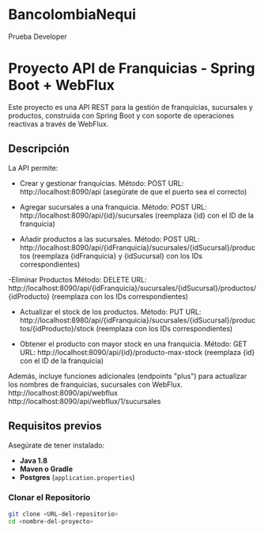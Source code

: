 # BancolombiaNequi
Prueba Developer



# Proyecto API de Franquicias - Spring Boot + WebFlux

Este proyecto es una API REST para la gestión de franquicias, sucursales y productos, construida con Spring Boot y con soporte de operaciones reactivas a través de WebFlux.

## Descripción

La API permite:
- Crear y gestionar franquicias.
	Método: POST
URL: http://localhost:8090/api (asegúrate de que el puerto sea el correcto)

- Agregar sucursales a una franquicia.
	Método: POST
URL: http://localhost:8090/api/{id}/sucursales (reemplaza {id} con el ID de la franquicia)
	
- Añadir productos a las sucursales.
Método: POST
URL: http://localhost:8090/api/{idFranquicia}/sucursales/{idSucursal}/productos (reemplaza {idFranquicia} y {idSucursal} con los IDs correspondientes)

-Eliminar Productos
Método: DELETE
URL: http://localhost:8090/api/{idFranquicia}/sucursales/{idSucursal}/productos/{idProducto} (reemplaza con los IDs correspondientes)

- Actualizar el stock de los productos.
Método: PUT
URL: http://localhost:8980/api/{idFranquicia}/sucursales/{idSucursal}/productos/{idProducto}/stock (reemplaza con los IDs correspondientes)

- Obtener el producto con mayor stock en una franquicia.
	Método: GET
URL: http://localhost:8090/api/{id}/producto-max-stock (reemplaza {id} con el ID de la franquicia)

	
  
Además, incluye funciones adicionales (endpoints "plus") para actualizar los nombres de franquicias, sucursales con WebFlux.
http://localhost:8090/api/webflux
http://localhost:8090/api/webflux/1/sucursales

## Requisitos previos

Asegúrate de tener instalado:
- **Java 1.8**
- **Maven o Gradle**
- **Postgres** (`application.properties`)


### Clonar el Repositorio

```bash
git clone <URL-del-repositorio>
cd <nombre-del-proyecto>

